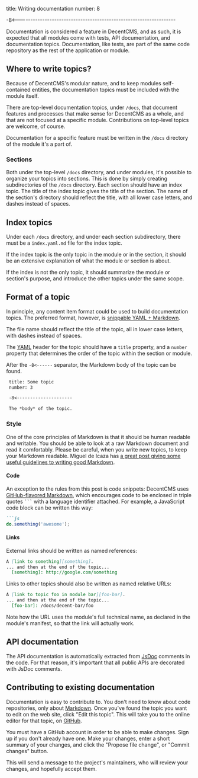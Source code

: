 title: Writing documentation
number: 8

-8<------------------------------------------------------------------

Documentation is considered a feature in DecentCMS, and as such, it
is expected that all modules come with tests, API documentation, and
documentation topics.
Documentation, like tests, are part of the same code repository as
the rest of the application or module.

Where to write topics?
----------------------

Because of DecentCMS's modular nature, and to keep modules
self-contained entities, the documentation topics must be included
with the module itself.

There are top-level documentation topics, under `/docs`, that
document features and processes that make sense for DecentCMS as a
whole, and that are not focused at a specific module.
Contributions on top-level topics are welcome, of course.

Documentation for a specific feature must be written in the `/docs`
directory of the module it's a part of.

### Sections

Both under the top-level `/docs` directory, and under modules, it's
possible to organize your topics into sections.
This is done by simply creating subdirectories of the `/docs`
directory.
Each section should have an index topic.
The title of the index topic gives the title of the section.
The name of the section's directory should reflect the title, with
all lower case letters, and dashes instead of spaces.

Index topics
------------

Under each `/docs` directory, and under each section subdirectory,
there must be a `index.yaml.md` file for the index topic.

If the index topic is the only topic in the module or in the section,
it should be an extensive explanation of what the module or section
is about.

If the index is not the only topic, it should summarize the module
or section's purpose, and introduce the other topics under the same
scope.

Format of a topic
-----------------

In principle, any content item format could be used to build
documentation topics.
The preferred format, however, is
[snippable YAML + Markdown][snippable].

The file name should reflect the title of the topic, all in lower
case letters, with dashes instead of spaces.

The [YAML][yaml] header for the topic should have a `title` property,
and a `number` property that determines the order of the topic within
the section or module.

After the `-8<------` separator, the Markdown body of the topic
can be found.

```md
 title: Some topic
 number: 3

 -8<---------------------

 The *body* of the topic.
```

### Style

One of the core principles of Markdown is that it should be human
readable and writable.
You should be able to look at a raw Markdown document and read it
comfortably.
Please be careful, when you write new topics, to keep your Markdown
readable.
Miguel de Icaza has [a great post giving some useful guidelines to
writing good Markdown][markdown-style].

#### Code

An exception to the rules from this post is code snippets: DecentCMS
uses [GitHub-flavored Markdown][markdown], which encourages code to
be enclosed in triple quotes ` ``` ` with a language identifier
attached.
For example, a JavaScript code block can be written this way:

```md
```js
do.something('awesome');
``````

#### Links

External links should be written as named references:

```md
A [link to something][something].
... and then at the end of the topic...
  [something]: http://google.com/something
```

Links to other topics should also be written as named relative URLs:

```md
A [link to topic foo in module bar][foo-bar].
... and then at the end of the topic...
  [foo-bar]: /docs/decent-bar/foo
```

Note how the URL uses the module's full technical name, as declared
in the module's manifest, so that the link will actually work.

API documentation
-----------------

The API documentation is automatically extracted from [JsDoc][jsdoc]
comments in the code.
For that reason, it's important that all public APIs are decorated
with JsDoc comments.

Contributing to existing documentation
--------------------------------------

Documentation is easy to contribute to.
You don't need to know about code repositories, only about
[Markdown][markdown].
Once you've found the topic you want to edit on the web site, click
"Edit this topic".
This will take you to the online editor for that topic, on
[GitHub][github].

You must have a GitHub account in order to be able to make changes.
Sign up if you don't already have one.
Make your changes, enter a short summary of your changes, and click
the "Propose file change", or "Commit changes" button.

This will send a message to the project's maintainers, who will
review your changes, and hopefully accept them.

  [snippable]: https://www.npmjs.com/package/snippable
  [jsdoc]: http://usejsdoc.org/
  [yaml]: http://yaml.org/
  [markdown]: https://help.github.com/articles/github-flavored-markdown/
  [github]: https://github.com
  [markdown-style]: http://tirania.org/blog/archive/2014/Sep.html